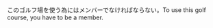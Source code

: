 <tr><td>このゴルフ場を使う為にはメンバーでなければならない。<td><tr><tr><td>To use this golf course, you have to be a member.<td><tr></table>

